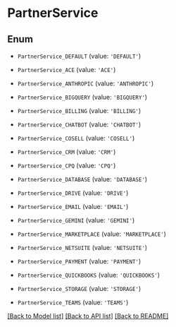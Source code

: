 # PartnerService


## Enum

* `PartnerService_DEFAULT` (value: `'DEFAULT'`)

* `PartnerService_ACE` (value: `'ACE'`)

* `PartnerService_ANTHROPIC` (value: `'ANTHROPIC'`)

* `PartnerService_BIGQUERY` (value: `'BIGQUERY'`)

* `PartnerService_BILLING` (value: `'BILLING'`)

* `PartnerService_CHATBOT` (value: `'CHATBOT'`)

* `PartnerService_COSELL` (value: `'COSELL'`)

* `PartnerService_CRM` (value: `'CRM'`)

* `PartnerService_CPQ` (value: `'CPQ'`)

* `PartnerService_DATABASE` (value: `'DATABASE'`)

* `PartnerService_DRIVE` (value: `'DRIVE'`)

* `PartnerService_EMAIL` (value: `'EMAIL'`)

* `PartnerService_GEMINI` (value: `'GEMINI'`)

* `PartnerService_MARKETPLACE` (value: `'MARKETPLACE'`)

* `PartnerService_NETSUITE` (value: `'NETSUITE'`)

* `PartnerService_PAYMENT` (value: `'PAYMENT'`)

* `PartnerService_QUICKBOOKS` (value: `'QUICKBOOKS'`)

* `PartnerService_STORAGE` (value: `'STORAGE'`)

* `PartnerService_TEAMS` (value: `'TEAMS'`)

[[Back to Model list]](../README.md#documentation-for-models) [[Back to API list]](../README.md#documentation-for-api-endpoints) [[Back to README]](../README.md)


